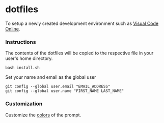 dotfiles
========

To setup a newly created development environment such as [Visual Code Online](https://docs.microsoft.com/en-us/visualstudio/online/reference/personalizing).

### Instructions

The contents of the dotfiles will be copied to the respective file in your user's home directory.

    bash install.sh

Set your name and email as the global user

    git config --global user.email "EMAIL_ADDRESS"
    git config --global user.name "FIRST_NAME LAST_NAME"

### Customization

Customize the [colors](https://jonasjacek.github.io/colors/) of the prompt.
